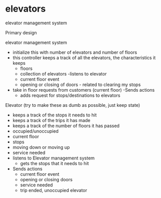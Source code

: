 # elevators
elevator management system

Primary design

elevator management system
- initialize this with number of elevators and number of floors
- this controller keeps a track of all the elevators, the characteristics it keeps
  - floors
  - collection of elevators
-listens to elevator
  - current floor event
  - opening or closing of doors - related to clearing my stops
- take in floor requests from customers (current floor)
-Sends actions
  - adds request for stops/destinations to elevators

Elevator (try to make these as dumb as possible, just keep state)
  - keeps a track of the stops it needs to hit
  - keeps a track of the trips it has made
  - keeps a track of the number of floors it has passed
  - occupied/unoccupied
  - current floor
  - stops
  - moving down or moving up
  - service needed
- listens to Elevator management system
  - gets the stops that it needs to hit
- Sends actions
  - current floor event
  - opening or closing doors
  - service needed
  - trip ended, unoccupied elevator
